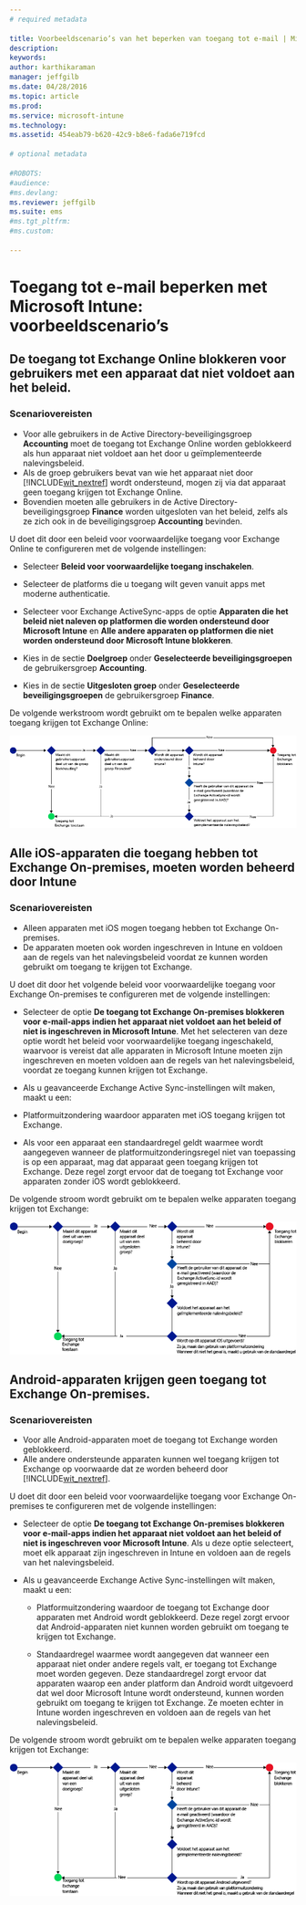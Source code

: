 ```yaml
---
# required metadata

title: Voorbeeldscenario’s van het beperken van toegang tot e-mail | Microsoft Intune
description:
keywords:
author: karthikaraman
manager: jeffgilb
ms.date: 04/28/2016
ms.topic: article
ms.prod:
ms.service: microsoft-intune
ms.technology:
ms.assetid: 454eab79-b620-42c9-b8e6-fada6e719fcd

# optional metadata

#ROBOTS:
#audience:
#ms.devlang:
ms.reviewer: jeffgilb
ms.suite: ems
#ms.tgt_pltfrm:
#ms.custom:

---
```


# Toegang tot e-mail beperken met Microsoft Intune: voorbeeldscenario’s

## De toegang tot Exchange Online blokkeren voor gebruikers met een apparaat dat niet voldoet aan het beleid.
### Scenariovereisten
- Voor alle gebruikers in de Active Directory-beveiligingsgroep **Accounting** moet de toegang tot Exchange Online worden geblokkeerd als hun apparaat niet voldoet aan het door u geïmplementeerde nalevingsbeleid.
- Als de groep gebruikers bevat van wie het apparaat niet door [!INCLUDE[wit_nextref](../includes/wit_nextref_md.md)] wordt ondersteund, mogen zij via dat apparaat geen toegang krijgen tot Exchange Online.
- Bovendien moeten alle gebruikers in de Active Directory-beveiligingsgroep **Finance** worden uitgesloten van het beleid, zelfs als ze zich ook in de beveiligingsgroep **Accounting** bevinden.

U doet dit door een beleid voor voorwaardelijke toegang voor Exchange Online te configureren met de volgende instellingen:

-   Selecteer **Beleid voor voorwaardelijke toegang inschakelen**.

- Selecteer de platforms die u toegang wilt geven vanuit apps met moderne authenticatie.
- Selecteer voor Exchange ActiveSync-apps de optie **Apparaten die het beleid niet naleven op platformen die worden ondersteund door Microsoft Intune** en **Alle andere apparaten op platformen die niet worden ondersteund door Microsoft Intune blokkeren**.
-   Kies in de sectie **Doelgroep** onder **Geselecteerde beveiligingsgroepen** de gebruikersgroep **Accounting**.

-   Kies in de sectie **Uitgesloten groep** onder **Geselecteerde beveiligingsgroepen** de gebruikersgroep **Finance**.


De volgende werkstroom wordt gebruikt om te bepalen welke apparaten toegang krijgen tot Exchange Online:

![Diagram met werkstroom voor toegang tot apparaten](./media/ConditionalAccess8-5.png)

## Alle iOS-apparaten die toegang hebben tot Exchange On-premises, moeten worden beheerd door Intune
### Scenariovereisten
- Alleen apparaten met iOS mogen toegang hebben tot Exchange On-premises.
- De apparaten moeten ook worden ingeschreven in Intune en voldoen aan de regels van het nalevingsbeleid voordat ze kunnen worden gebruikt om toegang te krijgen tot Exchange.

U doet dit door het volgende beleid voor voorwaardelijke toegang voor Exchange On-premises te configureren met de volgende instellingen:

-   Selecteer de optie **De toegang tot Exchange On-premises blokkeren voor e-mail-apps indien het apparaat niet voldoet aan het beleid of niet is ingeschreven in Microsoft Intune**. Met het selecteren van deze optie wordt het beleid voor voorwaardelijke toegang ingeschakeld, waarvoor is vereist dat alle apparaten in Microsoft Intune moeten zijn ingeschreven en moeten voldoen aan de regels van het nalevingsbeleid, voordat ze toegang kunnen krijgen tot Exchange.

-   Als u geavanceerde Exchange Active Sync-instellingen wilt maken, maakt u een:

  -   Platformuitzondering waardoor apparaten met iOS toegang krijgen tot Exchange.   

  -   Als voor een apparaat een standaardregel geldt waarmee wordt aangegeven wanneer de platformuitzonderingsregel niet van toepassing is op een apparaat, mag dat apparaat geen toegang krijgen tot Exchange. Deze regel zorgt ervoor dat de toegang tot Exchange voor apparaten zonder iOS wordt geblokkeerd.

De volgende stroom wordt gebruikt om te bepalen welke apparaten toegang krijgen tot Exchange:

![Diagram met werkstroom voor toegang tot apparaten](./media/ConditionalAccess8-3.png)

## Android-apparaten krijgen geen toegang tot Exchange On-premises.
### Scenariovereisten
- Voor alle Android-apparaten moet de toegang tot Exchange worden geblokkeerd.
- Alle andere ondersteunde apparaten kunnen wel toegang krijgen tot Exchange op voorwaarde dat ze worden beheerd door [!INCLUDE[wit_nextref](../includes/wit_nextref_md.md)].

U doet dit door een beleid voor voorwaardelijke toegang voor Exchange On-premises te configureren met de volgende instellingen:

-   Selecteer de optie **De toegang tot Exchange On-premises blokkeren voor e-mail-apps indien het apparaat niet voldoet aan het beleid of niet is ingeschreven voor Microsoft Intune**. Als u deze optie selecteert, moet elk apparaat zijn ingeschreven in Intune en voldoen aan de regels van het nalevingsbeleid.

- Als u geavanceerde Exchange Active Sync-instellingen wilt maken, maakt u een:
  -   Platformuitzondering waardoor de toegang tot Exchange door apparaten met Android wordt geblokkeerd. Deze regel zorgt ervoor dat Android-apparaten niet kunnen worden gebruikt om toegang te krijgen tot Exchange.

  -   Standaardregel waarmee wordt aangegeven dat wanneer een apparaat niet onder andere regels valt, er toegang tot Exchange moet worden gegeven. Deze standaardregel zorgt ervoor dat apparaten waarop een ander platform dan Android wordt uitgevoerd dat wel door Microsoft Intune wordt ondersteund, kunnen worden gebruikt om toegang te krijgen tot Exchange. Ze moeten echter in Intune worden ingeschreven en voldoen aan de regels van het nalevingsbeleid.

De volgende stroom wordt gebruikt om te bepalen welke apparaten toegang krijgen tot Exchange:

![Diagram met werkstroom voor toegang tot apparaten](./media/ConditionalAccess8-4.png)


<!--HONumber=May16_HO1-->


